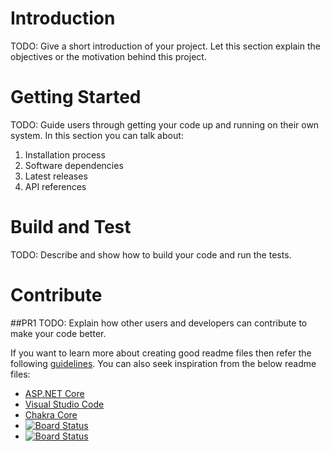 # Introduction 
TODO: Give a short introduction of your project. Let this section explain the objectives or the motivation behind this project. 

# Getting Started
TODO: Guide users through getting your code up and running on their own system. In this section you can talk about:
1.	Installation process
2.	Software dependencies
3.	Latest releases
4.	API references

# Build and Test
TODO: Describe and show how to build your code and run the tests. 

# Contribute

##PR1
TODO: Explain how other users and developers can contribute to make your code better. 

If you want to learn more about creating good readme files then refer the following [guidelines](https://docs.microsoft.com/en-us/azure/devops/repos/git/create-a-readme?view=azure-devops). You can also seek inspiration from the below readme files:
- [ASP.NET Core](https://github.com/aspnet/Home)
- [Visual Studio Code](https://github.com/Microsoft/vscode)
- [Chakra Core](https://github.com/Microsoft/ChakraCore)
- [![Board Status](https://sonamch.visualstudio.com/d5b58f30-c3b2-40dd-957d-623747ab20c4/b88daee4-2d81-4daf-8a0b-5ed36075d5ac/_apis/work/boardbadge/4760eb54-158d-4558-a414-6d0e8a0358c4)](https://sonamch.visualstudio.com/d5b58f30-c3b2-40dd-957d-623747ab20c4/_boards/board/t/b88daee4-2d81-4daf-8a0b-5ed36075d5ac/Microsoft.RequirementCategory/)
- [![Board Status](https://sonamch.visualstudio.com/d5b58f30-c3b2-40dd-957d-623747ab20c4/b88daee4-2d81-4daf-8a0b-5ed36075d5ac/_apis/work/boardbadge/4760eb54-158d-4558-a414-6d0e8a0358c4)](https://sonamch.visualstudio.com/d5b58f30-c3b2-40dd-957d-623747ab20c4/_boards/board/t/b88daee4-2d81-4daf-8a0b-5ed36075d5ac/Microsoft.RequirementCategory/)
